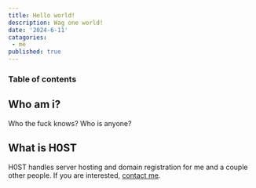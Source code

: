 ```yaml
---
title: Hello world!
description: Wag one world!
date: '2024-6-11'
catagories:
 - me
published: true
---
```


### Table of contents

## Who am i?
Who the fuck knows? Who is anyone?

## What is H0ST
H0ST handles server hosting and domain registration for me and a couple other people. If you are interested, [contact me](/contact).